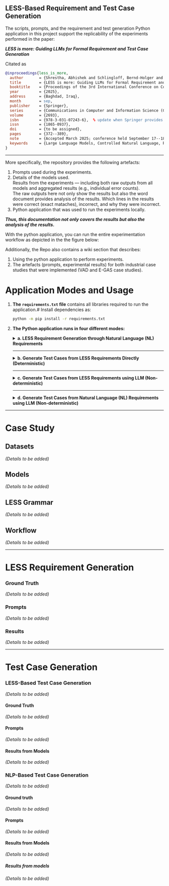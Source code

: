 ## LESS-Based Requirement and Test Case Generation

The scripts, prompts, and the requirement and test generation Python application in this project support the replicability of the experiments performed in the paper:

**_LESS is more: Guiding LLMs for Formal Requirement and Test Case Generation_**

Citated as

```bibtex
@inproceedings{less_is_more,
  author       = {Shrestha, Abhishek and Schlingloff, Bernd-Holger and Großmann, Jürgen},
  title        = {LESS is more: Guiding LLMs for Formal Requirement and Test Case Generation},
  booktitle    = {Proceedings of the 3rd International Conference on Communication, Artificial Intelligence and Systems (CAIS 2025)},
  year         = {2025},
  address      = {Baghdad, Iraq},
  month        = sep,
  publisher    = {Springer},
  series       = {Communications in Computer and Information Science (CCIS)},
  volume       = {2693},
  isbn         = {978-3-031-07243-6},  % update when Springer provides
  issn         = {1865-0937},
  doi          = {to be assigned},
  pages        = {372--389},
  note         = {Accepted March 2025; conference held September 17--18, 2025; to appear},
  keywords     = {Large Language Models, Controlled Natural Language, Requirements Engineering, Test Case Generation, Verification and Validation},
}
````

---

More specifically, the repository provides the following artefacts:  

 1. Prompts used during the experiments.   
 2. Details of the models used.  
     Results from the experiments — including both raw outputs from all models and aggregated results (e.g., individual error counts).           
      The raw outputs here not only show the results but also the word document provides analysis of the results. Which lines in the results were correct (exact mataches), incorrect, and why they were incorrect.   
 4. Python application that was used to run the experiments
    locally.

***Thus, this documentation not only covers the results but also the analysis of the results.***  

With the python application, you can run the entire experimentation workflow as depicted in the the figure below:  

Additionally, the Repo also contains a wiki section that describes:  
1. Using the python application to perform experiments.
2. The artefacts (prompts, experimental results) for both industrial case studies that were implemented (VAD and E-GAS case studies).

# Application Modes and Usage

1. **The `requirements.txt` file** contains all libraries required to run the application.#
   Install dependencies as:
   ```bash
   python -m pip install -r requirements.txt
   ```  
2. **The Python application runs in four different modes:**

      <details>
      <summary><strong>a. LESS Requirement Generation through Natural Language (NL) Requirements</strong></summary>

      
      **Description:**
      No arguments are given.
      
      **Process:**
      
      ```
      Prompt with NLP Requirements -> LLM -> LESS Requirements -> ESS file -> Validation -> Correct LESS specs -> pyscripts -> Test Cases
      ```
            
      **Command:**
      
      ```bash
      python ./core.py
      ```
      **Steps:**
      
      1. The program will run in the **default mode**.
         This mode uses prompts in the `/prompts` directory to generate LESS requirements from given NLP requirements.
      2. The requirements are validated using lex grammar. Correct and incorrect requirements are saved in separate files.
      3. Correct requirements are used to generate the ESS file and test cases.
      4. The generated test cases are saved in the `/Results` folder.
      
      </details>
      
      ---
      
      <details>
      <summary><strong>b. Generate Test Cases from LESS Requirements Directly (Deterministic)</strong></summary>
      

      
      **Description:**
      `-r "<.json with LESS, NLP pair>"` argument is given.
   
     **Command:**
      
      ```bash
      python ./core.py -r "<.json with LESS, NLP pair>"
      ```
      **Process:**
      
      ```
      LESS Requirements -> Validation -> ESS file -> Test Cases
      ```
      
      **Steps:**
      
      1. The program will run in **requirement parsing mode**.
      2. This mode directly uses the LESS requirements provided after the `-r` argument to generate the ESS file and test cases.
      3. The given requirements are validated using lex grammar; correct and incorrect requirements are saved in separate files.
      4. Correct requirements are used to generate the ESS file and test cases.
      5. The generated test cases are saved in the `/Results` folder.
      
      </details>
      
      ---
      
      <details>
      <summary><strong>c. Generate Test Cases from LESS Requirements using LLM (Non-deterministic)</strong></summary>

      **Description:**
      `-t` argument is given.
            
      **Command:**
      
      ```bash
      python ./core.py -t
      ```
      
      **Process:**
      
      ```
      Prompt with LESS Requirements and FSL with equivalent test cases -> LLM -> Test Cases
      ```
      
      **Steps:**
      
      1. The program will run in **test generation mode**.
      2. This mode uses the prompt file `prompt_2_test_gen.txt` located in the `test_generation/1_through_less` folder (as defined in the `test_prompt_location` variable).
      3. The given requirements are converted to test cases based on `test_ZSS_01`.
      4. Results are saved in the `/results` folder.
      
      </details>
      
      ---
      
      <details>
      <summary><strong>d. Generate Test Cases from Natural Language (NL) Requirements using LLM (Non-deterministic)</strong></summary>

      **Description:**
      `-n` argument is given.
      
      **Command:**
      
      ```bash
      python ./core.py -n
      ```
            
      **Process:**
      
      ```
      Prompt with NLP Requirements and FSL with equivalent test cases -> LLM -> Test Cases
      ```
      
      **Steps:**
      
      1. The program will run in **test generation (NLP-to-test) mode**.
      2. This mode uses the prompt file `prompt_nlp_test.txt` located in the `test_generation/1_through_less` folder (as defined in the `nlp_to_test` variable).
      3. The given requirements are converted to test cases based on `test_ZSS_01`.
      4. Results are saved in the `/results` folder.
      
      </details>

---

# Case Study

## Datasets

*(Details to be added)*

## Models

*(Details to be added)*

## LESS Grammar

*(Details to be added)*

## Workflow

*(Details to be added)*

---

# LESS Requirement Generation

### Ground Truth

*(Details to be added)*

### Prompts
*(Details to be added)*

### Results
*(Details to be added)*


---

# Test Case Generation

### LESS-Based Test Case Generation

*(Details to be added)*

#### Ground Truth

*(Details to be added)*

#### Prompts
*(Details to be added)*

#### Results from Models

*(Details to be added)*

### NLP-Based Test Case Generation

*(Details to be added)*

#### Ground truth
*(Details to be added)*

#### Prompts
*(Details to be added)*

#### Results from Models

*(Details to be added)*
##### Results from models
*(Details to be added)*

